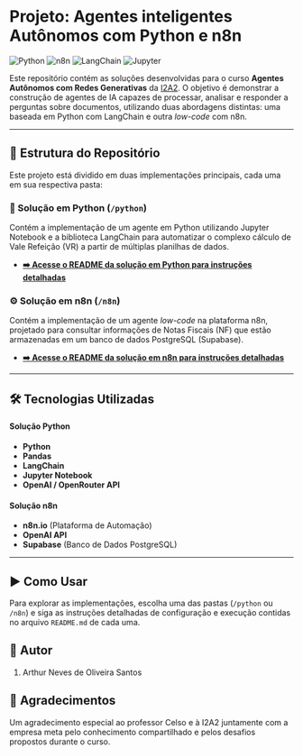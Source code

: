 # Projeto: Agentes inteligentes Autônomos com Python e n8n

![Python](https://img.shields.io/badge/Python-3.10+-blue.svg)
![n8n](https://img.shields.io/badge/-n8n-333333?style=flat&logo=n8n)
![LangChain](https://img.shields.io/badge/LangChain-0.1-blue.svg)
![Jupyter](https://img.shields.io/badge/Jupyter-Notebook-orange.svg)

Este repositório contém as soluções desenvolvidas para o curso **Agentes Autônomos com Redes Generativas** da [I2A2](https://www.i2a2.com.br/). O objetivo é demonstrar a construção de agentes de IA capazes de processar, analisar e responder a perguntas sobre documentos, utilizando duas abordagens distintas: uma baseada em Python com LangChain e outra _low-code_ com n8n.

---

## 📂 Estrutura do Repositório

Este projeto está dividido em duas implementações principais, cada uma em sua respectiva pasta:

### 🐍 Solução em Python (`/python`)
Contém a implementação de um agente em Python utilizando Jupyter Notebook e a biblioteca LangChain para automatizar o complexo cálculo de Vale Refeição (VR) a partir de múltiplas planilhas de dados.

* **[➡️ Acesse o README da solução em Python para instruções detalhadas](./python/readme.md)**

### ⚙️ Solução em n8n (`/n8n`)
Contém a implementação de um agente _low-code_ na plataforma n8n, projetado para consultar informações de Notas Fiscais (NF) que estão armazenadas em um banco de dados PostgreSQL (Supabase).

* **[➡️ Acesse o README da solução em n8n para instruções detalhadas](./n8n/readme.md)**

---

## 🛠️ Tecnologias Utilizadas

#### Solução Python
* **Python**
* **Pandas**
* **LangChain**
* **Jupyter Notebook**
* **OpenAI / OpenRouter API**

#### Solução n8n
* **n8n.io** (Plataforma de Automação)
* **OpenAI API**
* **Supabase** (Banco de Dados PostgreSQL)

---

## ▶️ Como Usar

Para explorar as implementações, escolha uma das pastas (`/python` ou `/n8n`) e siga as instruções detalhadas de configuração e execução contidas no arquivo `README.md` de cada uma.

## 👤 Autor
1. Arthur Neves de Oliveira Santos

## 🙏 Agradecimentos

Um agradecimento especial ao professor Celso e à I2A2 juntamente com a empresa meta pelo conhecimento compartilhado e pelos desafios propostos durante o curso.

